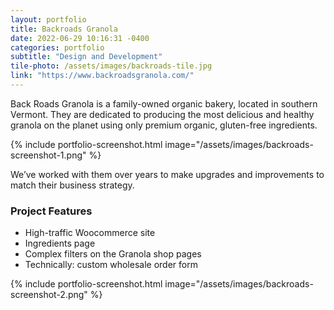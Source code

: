```yaml
---
layout: portfolio
title: Backroads Granola
date: 2022-06-29 10:16:31 -0400
categories: portfolio
subtitle: "Design and Development"
tile-photo: /assets/images/backroads-tile.jpg
link: "https://www.backroadsgranola.com/"
---
```


Back Roads Granola is a family-owned organic bakery, located in southern Vermont. They are dedicated to producing the most delicious and healthy granola on the planet using only premium organic, gluten-free ingredients.

{% include portfolio-screenshot.html image="/assets/images/backroads-screenshot-1.png" %}

We’ve worked with them over years to make upgrades and improvements to match their business strategy.

### Project Features
- High-traffic Woocommerce site
- Ingredients page
- Complex filters on the Granola shop pages
- Technically: custom wholesale order form

{% include portfolio-screenshot.html image="/assets/images/backroads-screenshot-2.png" %}